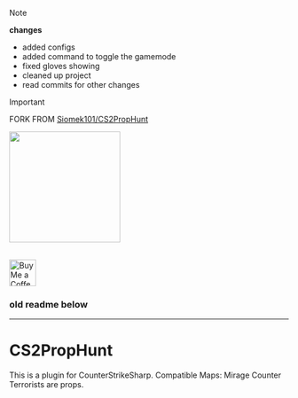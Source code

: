 > [!NOTE]
> **changes**
> * added configs
> * added command to toggle the gamemode
> * fixed gloves showing
> * cleaned up project
> * read commits for other changes

> [!IMPORTANT]
> FORK FROM [Siomek101/CS2PropHunt](https://github.com/Siomek101/CS2PropHunt)

<img src="https://github.com/user-attachments/assets/53e486cc-8da4-45ab-bc6e-eb38145aba36" height="200px"> <br>

<br> <a href="https://ko-fi.com/exkludera" target="blank"><img src="https://cdn.ko-fi.com/cdn/kofi5.png" height="48px" alt="Buy Me a Coffee at ko-fi.com"></a>

### old readme below

<hr>

# CS2PropHunt
This is a plugin for CounterStrikeSharp.
Compatible Maps: Mirage
Counter Terrorists are props.
